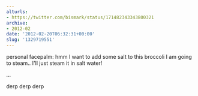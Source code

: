 ```yaml
---
alturls:
- https://twitter.com/bismark/status/171482343343800321
archive:
- 2012-02
date: '2012-02-20T06:32:31+00:00'
slug: '1329719551'
---
```


personal facepalm: hmm I want to add some salt to this broccoli I am going to steam.. I'll just steam it in salt water!

...

derp derp derp

